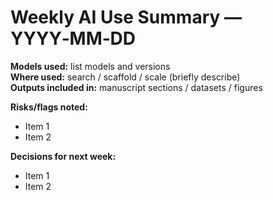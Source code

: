 # Weekly AI Use Summary — YYYY‑MM‑DD

**Models used:** list models and versions  
**Where used:** search / scaffold / scale (briefly describe)  
**Outputs included in:** manuscript sections / datasets / figures  

**Risks/flags noted:**  
- Item 1  
- Item 2  

**Decisions for next week:**  
- Item 1  
- Item 2  
